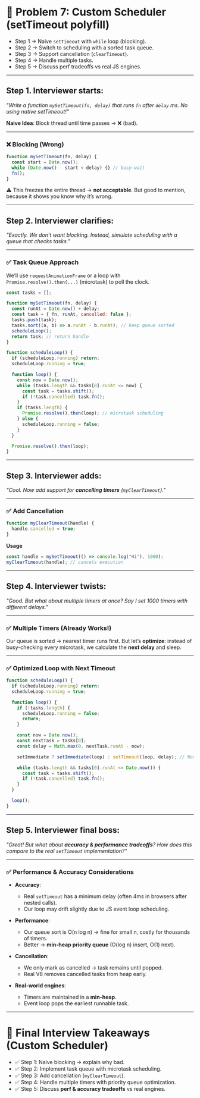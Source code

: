 # 🔎 Problem 7: Custom Scheduler (setTimeout polyfill)
* Step 1 → Naive `setTimeout` with `while` loop (blocking).
* Step 2 → Switch to scheduling with a sorted task queue.
* Step 3 → Support cancellation (`clearTimeout`).
* Step 4 → Handle multiple tasks.
* Step 5 → Discuss perf tradeoffs vs real JS engines.
---

## Step 1. Interviewer starts:

*"Write a function `mySetTimeout(fn, delay)` that runs `fn` after `delay` ms. No using native setTimeout!"*

**Naive Idea**: Block thread until time passes → ❌ (bad).

---

### ❌ Blocking (Wrong)

```js
function mySetTimeout(fn, delay) {
  const start = Date.now();
  while (Date.now() - start < delay) {} // busy-wait
  fn();
}
```

⚠️ This freezes the entire thread → **not acceptable**.
But good to mention, because it shows you know why it’s wrong.

---

## Step 2. Interviewer clarifies:

*"Exactly. We don’t want blocking. Instead, simulate scheduling with a queue that checks tasks."*

---

### ✅ Task Queue Approach

We’ll use `requestAnimationFrame` or a loop with `Promise.resolve().then(...)` (microtask) to poll the clock.

```js
const tasks = [];

function mySetTimeout(fn, delay) {
  const runAt = Date.now() + delay;
  const task = { fn, runAt, cancelled: false };
  tasks.push(task);
  tasks.sort((a, b) => a.runAt - b.runAt); // keep queue sorted
  scheduleLoop();
  return task; // return handle
}

function scheduleLoop() {
  if (scheduleLoop.running) return;
  scheduleLoop.running = true;

  function loop() {
    const now = Date.now();
    while (tasks.length && tasks[0].runAt <= now) {
      const task = tasks.shift();
      if (!task.cancelled) task.fn();
    }
    if (tasks.length) {
      Promise.resolve().then(loop); // microtask scheduling
    } else {
      scheduleLoop.running = false;
    }
  }

  Promise.resolve().then(loop);
}
```

---

## Step 3. Interviewer adds:

*"Cool. Now add support for **cancelling timers** (`myClearTimeout`)."*

---

### ✅ Add Cancellation

```js
function myClearTimeout(handle) {
  handle.cancelled = true;
}
```

**Usage**

```js
const handle = mySetTimeout(() => console.log("Hi"), 1000);
myClearTimeout(handle); // cancels execution
```

---

## Step 4. Interviewer twists:

*"Good. But what about multiple timers at once?
Say I set 1000 timers with different delays."*

---

### ✅ Multiple Timers (Already Works!)

Our queue is sorted → nearest timer runs first.
But let’s **optimize**: instead of busy-checking every microtask, we calculate the **next delay** and sleep.

---

### ✅ Optimized Loop with Next Timeout

```js
function scheduleLoop() {
  if (scheduleLoop.running) return;
  scheduleLoop.running = true;

  function loop() {
    if (!tasks.length) {
      scheduleLoop.running = false;
      return;
    }

    const now = Date.now();
    const nextTask = tasks[0];
    const delay = Math.max(0, nextTask.runAt - now);

    setImmediate ? setImmediate(loop) : setTimeout(loop, delay); // Node vs browser

    while (tasks.length && tasks[0].runAt <= Date.now()) {
      const task = tasks.shift();
      if (!task.cancelled) task.fn();
    }
  }

  loop();
}
```

---

## Step 5. Interviewer final boss:

*"Great! But what about **accuracy & performance tradeoffs**? How does this compare to the real `setTimeout` implementation?"*

---

### ✅ Performance & Accuracy Considerations

* **Accuracy**:

  * Real `setTimeout` has a minimum delay (often 4ms in browsers after nested calls).
  * Our loop may drift slightly due to JS event loop scheduling.

* **Performance**:

  * Our queue sort is O(n log n) → fine for small n, costly for thousands of timers.
  * Better → **min-heap priority queue** (O(log n) insert, O(1) next).

* **Cancellation**:

  * We only mark as cancelled → task remains until popped.
  * Real V8 removes cancelled tasks from heap early.

* **Real-world engines**:

  * Timers are maintained in a **min-heap**.
  * Event loop pops the earliest runnable task.

---

# 🎯 Final Interview Takeaways (Custom Scheduler)

* ✅ Step 1: Naive blocking → explain why bad.
* ✅ Step 2: Implement task queue with microtask scheduling.
* ✅ Step 3: Add cancellation (`myClearTimeout`).
* ✅ Step 4: Handle multiple timers with priority queue optimization.
* ✅ Step 5: Discuss **perf & accuracy tradeoffs** vs real engines.
